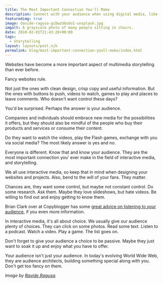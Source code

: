 ```yaml
---
title: The Most Important Connection You'll Make
description: Connect with your audience when using digital media, like it's the most important thing you'll do.
featuredimg: true
image: davide-ragusa-gcDwzUGuUoI-unsplash.jpg
imgalt: A grayscale photo of many people sitting in chairs.
date: 2010-02-01T21:43:28+00:00
tags:
  - Storytelling
layout: layouts/post.njk
permalink: blog/most-important-connection-youll-make/index.html
---
```


Websites have become a more important aspect of multimedia storytelling than ever before.

Fancy websites rule.

Not just the ones with clean design, crisp copy and useful information. But the ones with buttons to push, videos to watch, games to play and places to leave comments. Who doesn't want control these days?

You'd be surprised. Perhaps the answer is your audience.

Companies and individuals should embrace new media for the possibilities it offers, but they should also be mindful of the people who buy their products and services or consume their content.

Do they want to watch the videos, play the Flash games, exchange with you via social media? The most likely answer is yes and no.

Everyone is different. Know that and know your audience. They are the most important connection you' ever make in the field of interactive media, and storytelling.

We all use interactive media, so keep that in mind when designing your websites and projects. Also, bend to the will of your fans. They matter.

Chances are, they want some control, but maybe not constant control. Do some research. Ask them. Maybe they love slideshows, but hate videos. Be willing to find out and enjoy getting to know them.

Brian Clark over at Copyblogger has some [great advice on listening to your audience](http://www.copyblogger.com/are-you-truly-focused-on-your-audience/), if you even more information.

In interactive media, it's all about choice. We usually give our audience plenty of choices. They can click on some photos. Read some text. Listen to a podcast. Watch a video. Play a game. The list goes on.

Don't forget to give your audience a choice to be passive. Maybe they just want to soak it up and enjoy what you have to offer.

Your audience isn't just your audience. In today's evolving World Wide Web, they are audience architects, building something special along with you. Don't get too fancy on them.

_Image by [Ravide Ragusa](https://unsplash.com/photos/gcDwzUGuUoI)._
